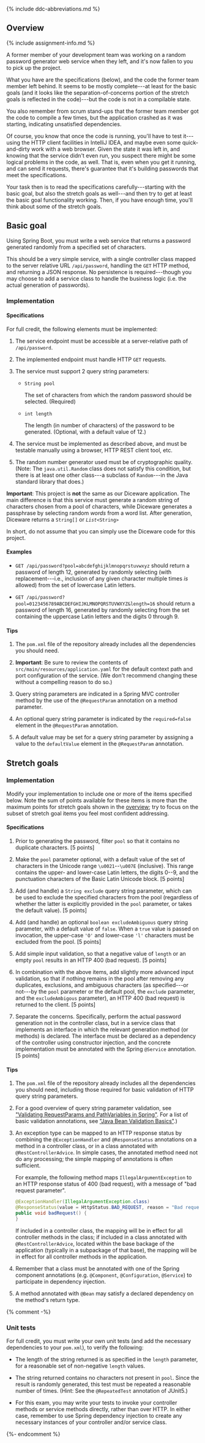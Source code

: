 {% include ddc-abbreviations.md %}

## Overview

{% include assignment-info.md %}

A former member of your development team was working on a random password generator web service when they left, and it's now fallen to you to pick up the project.

What you have are the specifications (below), and the code the former team member left behind. It seems to be mostly complete---at least for the basic goals (and it looks like the separation-of-concerns portion of the stretch goals is reflected in the code)---but the code is not in a compilable state. 

You also remember from scrum stand-ups that the former team member got the code to compile a few times, but the application crashed as it was starting, indicating unsatisfied dependencies.

Of course, you know that once the code is running, you'll have to test it---using the HTTP client facilities in IntelliJ IDEA, and maybe even some quick-and-dirty work with a web browser. Given the state it was left in, and knowing that the service didn't even run, you suspect there might be some logical problems in the code, as well. That is, even when you get it running, and can send it requests, there's guarantee that it's building passwords that meet the specifications.

Your task then is to read the specifications carefully---starting with the basic goal, but also the stretch goals as well---and then try to get at least the basic goal functionality working. Then, if you have enough time, you'll think about some of the stretch goals.

## Basic goal

Using Spring Boot, you must write a web service that returns a password generated randomly from a specified set of characters.

This should be a very simple service, with a single controller class mapped to the server relative URL `/api/password`, handling the `GET` HTTP method, and returning a JSON response. No persistence is required---though you may choose to add a service class to handle the business logic (i.e. the actual generation of passwords).

### Implementation

#### Specifications

For full credit, the following elements must be implemented:

1. The service endpoint must be accessible at a server-relative path of `/api/password`.

2. The implemented endpoint must handle HTTP `GET` requests.

3. The service must support 2 query string parameters:

    * `String pool`

        The set of characters from which the random password should be selected. (Required)

    * `int length`

        The length (in number of characters) of the password to be generated. (Optional, with a default value of 12.)

4. The service must be implemented as described above, and must be testable manually using a browser, HTTP REST client tool, etc.

5. The random number generator used must be of cryptographic quality. (Note: The `java.util.Random` class does not satisfy this condition, but there is at least one other class---a subclass of `Random`---in the Java standard library that does.)

**Important**: This project is **not** the same as our Diceware application. The main difference is that this service must generate a random string of characters chosen from a pool of characters, while Diceware generates a passphrase by selecting random _words_ from a word list. After generation, Diceware returns a `String[]` or *`List`*`<String>`
 
In short, do not assume that you can simply use the Diceware code for this project. 

#### Examples

* `GET /api/password?pool=abcdefghijklmnopqrstuvwxyz` should return a password of length 12, generated by randomly selecting (with replacement---i.e., inclusion of any given character multiple times _is_ allowed) from the set of lowercase Latin letters. 

* `GET /api/password?pool=0123456789ABCDEFGHIJKLMNOPQRSTUVWXYZ&length=16` should return a password of length 16, generated by randomly selecting from the set containing the uppercase Latin letters and the digits 0 through 9.

#### Tips

1. The `pom.xml` file of the repository already includes all the dependencies you should need.

2. **Important**: Be sure to review the contents of `src/main/resources/application.yaml` for the default context path and port configuration of the service. (We don't recommend changing these without a compelling reason to do so.)

3. Query string parameters are indicated in a Spring MVC controller method by the use of the `@RequestParam` annotation on a method parameter.

4. An optional query string parameter is indicated by the `required=false` element in the `@RequestParam` annotation.

5. A default value may be set for a query string parameter by assigning a value to the `defaultValue` element in the `@RequestParam` annotation.

## Stretch goals

### Implementation

Modify your implementation to include one or more of the items specified below. Note the sum of points available for these items is more than the maximum points for stretch goals shown in the [overview](#overview); try to focus on the subset of stretch goal items you feel most confident addressing.

#### Specifications

1. Prior to generating the password, filter `pool` so that it contains no duplicate characters. [5 points]

2. Make the `pool` parameter optional, with a default value of the set of characters in the Unicode range `\u0021`--`\u007E` (inclusive). This range contains the upper- and lower-case Latin letters, the digits 0--9, and the punctuation characters of the Basic Latin Unicode block. [5 points] 

3. Add (and handle) a `String exclude` query string parameter, which can be used to exclude the specified characters from the pool (regardless of whether the latter is explicitly provided in the `pool` parameter, or takes the default value). [5 points]
    
4. Add (and handle) an optional `boolean excludeAmbiguous` query string parameter, with a default value of `false`. When a `true` value is passed on invocation, the upper-case `'O'` and lower-case `'l'` characters must be excluded from the pool. [5 points] 

5. Add simple input validation, so that a negative value of `length` or an empty `pool` results in an HTTP 400 (bad request). [5 points]

6. In combination with the above items, add slightly more advanced  input validation, so that if nothing remains in the pool after removing any duplicates, exclusions, and ambiguous characters (as specified---or not---by the `pool` parameter or the default pool, the `exclude` parameter, and the `excludeAmbigous` parameter), an HTTP 400 (bad request) is returned to the client. [5 points]

7. Separate the concerns. Specifically, perform the actual password generation not in the controller class, but in a service class that implements an interface in which the relevant generation method (or methods) is declared. The interface must be declared as a dependency of the controller using constructor injection, and the concrete implementation must be annotated with the Spring `@Service` annotation. [5 points]

#### Tips

1. The `pom.xml` file of the repository already includes all the dependencies you should need, including those required for basic validation of HTTP query string parameters.

2. For a good overview of query string parameter validation, see ["Validating RequestParams and PathVariables in Spring"](https://www.baeldung.com/spring-validate-requestparam-pathvariable). For a list of basic validation annotations, see ["Java Bean Validation Basics"](https://www.baeldung.com/javax-validation).)

3. An exception type can be mapped to an HTTP response status by combining the `@ExceptionHandler` and `@ResponseStatus` annotations on a method in a controller class, or in a class annotated with 
 `@RestControllerAdvice`. In simple cases, the annotated method need not do any processing; the simple mapping of annotations is often sufficient. 

    For example, the following method maps `IllegalArgumentException` to an HTTP response status of 400 (bad request), with a message of "bad request parameter". 

    ```java
    @ExceptionHandler(IllegalArgumentException.class)
    @ResponseStatus(value = HttpStatus.BAD_REQUEST, reason = "Bad request parameter")
    public void badRequest() {
    }
    ```

    If included in a controller class, the mapping will be in effect for all controller methods in the class; if included in a class annotated with `@RestControllerAdvice`, located within the base backage of the application (typically in a subpackage of that base), the mapping will be in effect for all controller methods in the application.

4. Remember that a class must be annotated with one of the Spring component annotations (e.g. `@Component`, `@Configuration`, `@Service`) to participate in dependency injection. 

5. A method annotated with `@Bean` may satisfy a declared dependency on the method's return type. 

{% comment -%}

### Unit tests

For full credit, you must write your own unit tests (and add the necessary dependencies to your `pom.xml`), to verify the following:

* The length of the string returned is as specified in the `length` parameter, for a reasonable set of non-negative `length` values.

* The string returned contains no characters not present in `pool`. Since the result is randomly generated, this test must be repeated a reasonable number of times. (Hint: See the `@RepeatedTest` annotation of JUnit5.)

* For this exam, you may write your tests to invoke your controller methods or service methods directly, rather than over HTTP. In either case, remember to use Spring dependency injection to create any necessary instances of your controller and/or service class.

{%- endcomment %}
